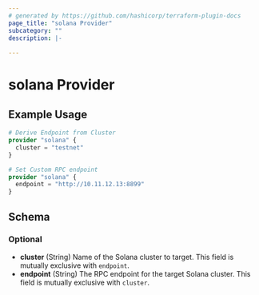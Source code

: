 ```yaml
---
# generated by https://github.com/hashicorp/terraform-plugin-docs
page_title: "solana Provider"
subcategory: ""
description: |-
  
---
```


# solana Provider



## Example Usage

```terraform
# Derive Endpoint from Cluster
provider "solana" {
  cluster = "testnet"
}

# Set Custom RPC endpoint
provider "solana" {
  endpoint = "http://10.11.12.13:8899"
}
```

<!-- schema generated by tfplugindocs -->
## Schema

### Optional

- **cluster** (String) Name of the Solana cluster to target. This field is mutually exclusive with `endpoint`.
- **endpoint** (String) The RPC endpoint for the target Solana cluster. This field is mutually exclusive with `cluster`.
